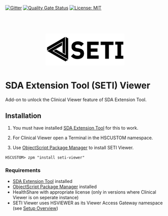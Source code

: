 [![Gitter](https://img.shields.io/badge/Available%20on-Intersystems%20Open%20Exchange-00b2a9.svg)](https://openexchange.intersystems.com/package/SETI)
 [![Quality Gate Status](https://community.objectscriptquality.com/api/project_badges/measure?project=intersystems_iris_community%2Fintersystems-iris-dev-template&metric=alert_status)](https://community.objectscriptquality.com/dashboard?id=intersystems_iris_community%2Fseti)
[![License: MIT](https://img.shields.io/badge/License-MIT-blue.svg?style=flat&logo=AdGuard)](LICENSE)

<h1 align="center">
  <br>
  <a href=""><img src="logo/Logo_h256.png" height="100"></a>
</h1>

# SDA Extension Tool (SETI) Viewer

Add-on to unlock the Clinical Viewer feature of SDA Extension Tool.

## Installation

1. You must have installed [SDA Extension Tool](https://openexchange.intersystems.com/package/SETI) for this to work.

2. For Clinical Viewer open a Terminal in the HSCUSTOM namespace.

3. Use [ObjectScript Package Manager](https://openexchange.intersystems.com/package/ObjectScript-Package-Manager) to install SETI Viewer.
```
HSCUSTOM> zpm "install seti-viewer"
```

### Requirements

* [SDA Extension Tool](https://openexchange.intersystems.com/package/SETI) installed 
* [ObjectScript Package Manager](https://openexchange.intersystems.com/package/ObjectScript-Package-Manager) installed 
* HealthShare with appropriate license (only in versions where Clinical Viewer is on seperate instance)
* SETI Viewer uses HSVIEWER as its Viewer Access Gateway namespace (see [Setup Overview](https://openexchange.intersystems.com/package/SETI#setup-overview))


